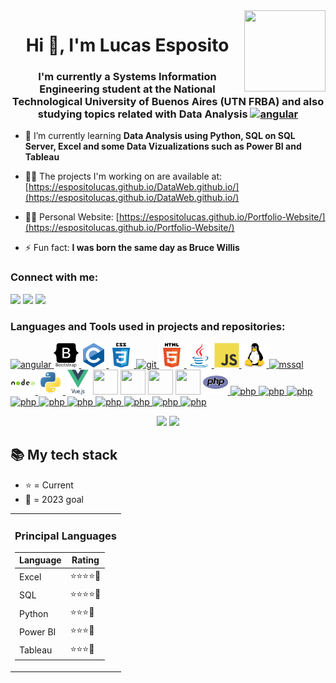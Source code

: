 <img align='right' src="https://media2.giphy.com/media/v1.Y2lkPTc5MGI3NjExMGJlNzk2YzQyY2I3MTZkYTg2ZjZkNTc0ZDE1MGJkN2UxNDY2MjNhYyZjdD1z/ZcufRAqudIYpZXkoPG/giphy.gif" width="130" height="130">

<h1 align="center">Hi 👋, I'm Lucas Esposito</h1>
<h3 align="center">I'm currently a Systems Information Engineering student at the National Technological University of Buenos Aires (UTN FRBA) and also studying topics related with Data Analysis  <a href="https://github.com/EspositoLucas/Data-Analyst-Portfolio-Project-Repository" target="_blank" rel="noreferrer"> <img src="https://cdn-icons-png.flaticon.com/512/2782/2782163.png" alt="angular" width="30" height="30"/> </a> </h3>

- 🌱 I’m currently learning **Data Analysis using Python, SQL on SQL Server, Excel and some Data Vizualizations such as Power BI and Tableau**

- 👨‍💻 The projects I'm working on are available at: [https://espositolucas.github.io/DataWeb.github.io/](https://espositolucas.github.io/DataWeb.github.io/)

- 👨‍💻 Personal Website: [https://espositolucas.github.io/Portfolio-Website/](https://espositolucas.github.io/Portfolio-Website/)

- ⚡ Fun fact: **I was born the same day as Bruce Willis**

<h3 align="left">Connect with me:</h3>
<a href="https://github.com/EspositoLucas"><img src="https://img.shields.io/badge/-EspositoLucas-black?style=flat&labelColor=black&logo=github&logoColor=white"/></a>
  <a href="https://www.linkedin.com/in/lucas-esposito-tejerina-72b442235/"><img src="https://img.shields.io/badge/-Lucas%20Esposito Tejerina%20-0077B5?style=flat&logo=Linkedin&logoColor=white"/></a>
  <a href="https://mail.google.com/mail/?view=cm&fs=1&tf=1&to=espositolucas2002@gmail.com"><img src="https://img.shields.io/badge/-espositolucas2002@gmail.com-D14836?style=flat&logo=Gmail&logoColor=white"/></a>
  </p>

<h3 align="left">Languages and Tools used in projects and repositories:</h3>
<p align="left"> <a href="https://angular.io" target="_blank" rel="noreferrer"> <img src="https://angular.io/assets/images/logos/angular/angular.svg" alt="angular" width="40" height="40"/> </a> <a href="https://getbootstrap.com" target="_blank" rel="noreferrer"> <img src="https://raw.githubusercontent.com/devicons/devicon/master/icons/bootstrap/bootstrap-plain-wordmark.svg" alt="bootstrap" width="40" height="40"/> </a> <a href="https://www.cprogramming.com/" target="_blank" rel="noreferrer"> <img src="https://raw.githubusercontent.com/devicons/devicon/master/icons/c/c-original.svg" alt="c" width="40" height="40"/> </a> <a href="https://www.w3schools.com/css/" target="_blank" rel="noreferrer"> <img src="https://raw.githubusercontent.com/devicons/devicon/master/icons/css3/css3-original-wordmark.svg" alt="css3" width="40" height="40"/> </a> <a href="https://git-scm.com/" target="_blank" rel="noreferrer"> <img src="https://www.vectorlogo.zone/logos/git-scm/git-scm-icon.svg" alt="git" width="40" height="40"/> </a> <a href="https://www.w3.org/html/" target="_blank" rel="noreferrer"> <img src="https://raw.githubusercontent.com/devicons/devicon/master/icons/html5/html5-original-wordmark.svg" alt="html5" width="40" height="40"/> </a> <a href="https://www.java.com" target="_blank" rel="noreferrer"> <img src="https://raw.githubusercontent.com/devicons/devicon/master/icons/java/java-original.svg" alt="java" width="40" height="40"/> </a> <a href="https://developer.mozilla.org/en-US/docs/Web/JavaScript" target="_blank" rel="noreferrer"> <img src="https://raw.githubusercontent.com/devicons/devicon/master/icons/javascript/javascript-original.svg" alt="javascript" width="40" height="40"/> </a> <a href="https://www.linux.org/" target="_blank" rel="noreferrer"> <img src="https://raw.githubusercontent.com/devicons/devicon/master/icons/linux/linux-original.svg" alt="linux" width="40" height="40"/> </a> <a href="https://www.microsoft.com/en-us/sql-server" target="_blank" rel="noreferrer"> <img src="https://www.svgrepo.com/show/303229/microsoft-sql-server-logo.svg" alt="mssql" width="40" height="40"/> </a> <a href="https://nodejs.org" target="_blank" rel="noreferrer"> <img src="https://raw.githubusercontent.com/devicons/devicon/master/icons/nodejs/nodejs-original-wordmark.svg" alt="nodejs" width="40" height="40"/> </a> <a href="https://www.python.org" target="_blank" rel="noreferrer"> <img src="https://raw.githubusercontent.com/devicons/devicon/master/icons/python/python-original.svg" alt="python" width="40" height="40"/> </a> <a href="https://vuejs.org/" target="_blank" rel="noreferrer"> <img src="https://raw.githubusercontent.com/devicons/devicon/master/icons/vuejs/vuejs-original-wordmark.svg" alt="vuejs" width="40" height="40"/></a>
<a href="https://www.w3schools.com/EXCEL/index.php" target="_blank" rel="noreferrer"> <img src="https://img.icons8.com/fluency/512/microsoft-excel-2019.png" width="40" height="40"/></a>
 <a href="https://www.w3schools.com/googlesheets/" target="_blank" rel="noreferrer"> <img src="https://cdn-icons-png.flaticon.com/512/281/281761.png" width="40" height="40"/></a>
  <a href="https://public.tableau.com/app/profile/lucas.esposito3223/" target="_blank" rel="noreferrer"> <img src="https://img.icons8.com/color/512/tableau-software.png" width="40" height="40"/></a>
  <a href="https://app.powerbi.com/links/m7e47s5vo1?ctid=a6fe1b1e-97b7-422d-b1bc-e37254398663&pbi_source=linkShare" target="_blank" rel="noreferrer"> <img src="https://img.icons8.com/color/512/power-bi.png" width="40" height="40"/></a>
  <a href="https://www.php.net" target="_blank" rel="noreferrer"> <img src="https://raw.githubusercontent.com/devicons/devicon/master/icons/php/php-original.svg" alt="php" width="40" height="40"/> </a>
   <a href="https://jupyter.org/" target="_blank" rel="noreferrer"> <img src="https://cdn.icon-icons.com/icons2/2667/PNG/512/jupyter_app_icon_161280.png" alt="php" width="40" height="40"/> </a>
   <a href="https://pandas.pydata.org/" target="_blank" rel="noreferrer"> <img src="https://upload.wikimedia.org/wikipedia/commons/thumb/e/ed/Pandas_logo.svg/512px-Pandas_logo.svg.png?20200209204934" alt="php" width="80" height="40"/> </a>
  <a href="https://numpy.org/" target="_blank" rel="noreferrer"> <img src="https://cdn.icon-icons.com/icons2/2699/PNG/512/numpy_logo_icon_168073.png" alt="php" width="80" height="40"/> </a>
    <a href="https://matplotlib.org/" target="_blank" rel="noreferrer"> <img src="https://matplotlib.org/stable/_images/sphx_glr_logos2_003.png" alt="php" width="90" height="40"/> </a>
  <a href="https://scipy.org/" target="_blank" rel="noreferrer"> <img src="https://upload.wikimedia.org/wikipedia/commons/thumb/b/b2/SCIPY_2.svg/512px-SCIPY_2.svg.png?20200904111722" alt="php" width="40" height="40"/> </a>
   <a href="https://www.swift.org/getting-started/" target="_blank" rel="noreferrer"> <img src="https://cdn-icons-png.flaticon.com/128/732/732250.png" alt="php" width="40" height="40"/> </a>
  <a href="https://developer.android.com/studio/install" target="_blank" rel="noreferrer"> <img src="https://img.icons8.com/color/256/android-studio--v2.png" alt="php" width="40" height="40"/> </a>
  <a href="https://www.typescriptlang.org/" target="_blank" rel="noreferrer"> <img src="https://img.icons8.com/color/256/typescript.png" alt="php" width="40" height="40"/> </a>
  <a href="https://handlebarsjs.com/" target="_blank" rel="noreferrer"> <img src="https://handlebarsjs.com/images/handlebars_logo.png" alt="php" width="40" height="40"/> </a>
   <a href="https://streamlit.io/" target="_blank" rel="noreferrer"> <img src="https://fndomariano.github.io/images/2020-12-23/streamlit.png" alt="php" width="60" height="40"/> </a>
  

</p>

<p align="center">
  <img width="46%" src="https://github-readme-stats.vercel.app/api?username=EspositoLucas&show_icons=true&bg_color=0d1117&theme=github_dark&include_all_commits=true&count_private=true"/>
  <img width="34%" src="https://github-readme-stats.vercel.app/api/top-langs/?username=EspositoLucas&layout=compact&langs_count=8&theme=github_dark"/>
  </p>

## 📚 My tech stack

- ⭐ = Current
- 🎯 = 2023 goal


<table>
  <tr>
    <td>
  
### Principal Languages

| Language   | Rating     |
| ---------- | ---------- |
| Excel     | ⭐⭐⭐⭐🎯|
| SQL       | ⭐⭐⭐⭐🎯|
| Python    | ⭐⭐⭐🎯|
| Power BI  | ⭐⭐⭐🎯|
| Tableau   | ⭐⭐⭐🎯|
